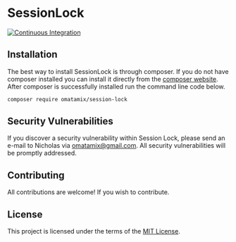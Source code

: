 # SessionLock

[![Continuous Integration](https://github.com/omatamix/session-lock/actions/workflows/php.yml/badge.svg)](https://github.com/omatamix/session-lock/actions/workflows/php.yml)

## Installation

The best way to install SessionLock is through composer. If you do not have composer installed you can install it directly from the [composer website](https://getcomposer.org/). After composer is successfully installed run the command line code below.

```sh
composer require omatamix/session-lock
```

## Security Vulnerabilities

If you discover a security vulnerability within Session Lock, please send an e-mail to Nicholas via [omatamix@gmail.com](mailto:omatamix@gmail.com). All security vulnerabilities will be promptly addressed.

## Contributing

All contributions are welcome! If you wish to contribute.

## License

This project is licensed under the terms of the [MIT License](https://opensource.org/licenses/MIT).
